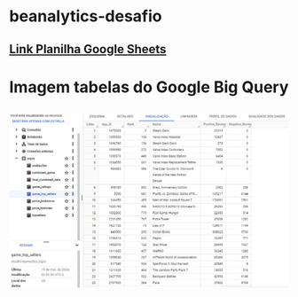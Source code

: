 # beanalytics-desafio
## [Link Planilha Google Sheets](https://docs.google.com/spreadsheets/d/1BiI9OwoOecftso-GiGM-x4e7xjfyTsfBzSxHRDleUyA/edit?pli=1#gid=1697636033)

# Imagem tabelas do Google Big Query
## ![Tabelas Google Big Query](https://github.com/HenriqueHideaki/beanalytics-desafio/blob/main/img/big_query.png)
